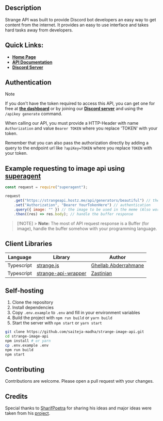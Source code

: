 ## Description

Strange API was built to provide Discord bot developers an easy way to get content from the internet. It provides an easy to use interface and takes hard tasks away from developers.

## Quick Links:

-   **[Home Page](https://strangeapi.hostz.me)**
-   **[API Documentation](https://strangeapi.hostz.me/docs)**
-   **[Discord Server](https://discord.gg/jAQg6xs8vu)**

## Authentication

> [!NOTE]
> If you don't have the token required to access this API, you can get one for free at **[the dashboard](#quick-links)** or by joining our **[Discord server](#quick-links)** and using the `/apikey generate` command.

When calling our API, you must provide a HTTP-Header with name `Authorization` and value `Bearer TOKEN` where you replace 'TOKEN' with your token.

Remember that you can also pass the authorization directly by adding a query to the endpoint url like `?apiKey=TOKEN` where you replace `TOKEN` with your token.

## Example requesting to image api using [superagent](https://github.com/ladjs/superagent)

```javascript
const request = require("superagent");

request
    .get("https://strangeapi.hostz.me/api/generators/beautiful") // the endpoint
    .set("Authorization", "Bearer YourTokenHere") // authentication
    .query({ image: "" }) // the image to be used in the meme (Also work with query parameter above).
    .then((res) => res.body); // handle the buffer response
```

> [!NOTE] > **Note:** The most of API request response is a Buffer (for image), handle the buffer somehow with your programming language.

## Client Libraries

| Language   | Library                                                          | Author                                                |
| ---------- | ---------------------------------------------------------------- | ----------------------------------------------------- |
| Typescript | [strange.js](https://www.npmjs.com/package/strange.js)           | [Ghellab Abderrahmane](https://github.com/rhaym-tech) |
| Typescript | [strange-api-wrapper](https://www.npmjs.com/package/strange.api) | [Zastinian](https://zastinian.com/)                   |

## Self-hosting

1. Clone the repository
2. Install dependencies
3. Copy `.env.example` to `.env` and fill in your environment variables
4. Build the project with `npm run build` or `yarn build`
5. Start the server with `npm start` or `yarn start`

```bash
git clone https://github.com/saiteja-madha/strange-image-api.git
cd strange-image-api
npm install # or yarn
cp .env.example .env
npm run build
npm start
```

## Contributing

Contributions are welcome. Please open a pull request with your changes.

## Credits

Special thanks to [SharifPoetra](https://github.com/SharifPoetra/) for sharing his ideas and major ideas were taken from his [project](https://github.com/Emilia-API).
